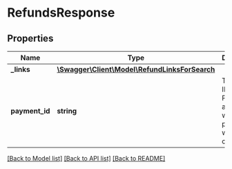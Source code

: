 # RefundsResponse

## Properties
Name | Type | Description | Notes
------------ | ------------- | ------------- | -------------
**_links** | [**\Swagger\Client\Model\RefundLinksForSearch**](RefundLinksForSearch.md) |  | [optional] 
**payment_id** | **string** | The unique ID GOV.UK Pay associated with this payment when you created it. | [optional] 

[[Back to Model list]](../../README.md#documentation-for-models) [[Back to API list]](../../README.md#documentation-for-api-endpoints) [[Back to README]](../../README.md)

